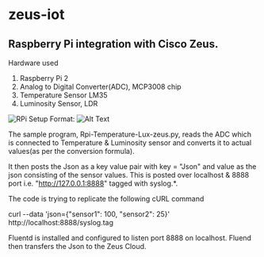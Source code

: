 # zeus-iot

## Raspberry Pi integration with Cisco Zeus.

Hardware used

1. Raspberry Pi 2
2. Analog to Digital Converter(ADC), MCP3008 chip
3. Temperature Sensor LM35
4. Luminosity Sensor, LDR

![RPi Setup](/zeus-iot/Rpi-Setup-Zeuss.jpg)
Format: ![Alt Text](url)

The sample program, Rpi-Temperature-Lux-zeus.py, reads the ADC which is connected to Temperature & Luminosity sensor and converts it to actual values(as per the conversion formula).

It then posts the Json as a key value pair with key = "Json" and value as the json consisting of the sensor values. This is posted over localhost & 8888 port i.e. "http://127.0.0.1:8888" tagged with syslog.*. 

The code is trying to replicate the following cURL command

curl --data 'json={"sensor1": 100, "sensor2": 25}' http://localhost:8888/syslog.tag

Fluentd is installed and configured to listen port 8888 on localhost. Fluend then transfers the Json to the Zeus Cloud.
